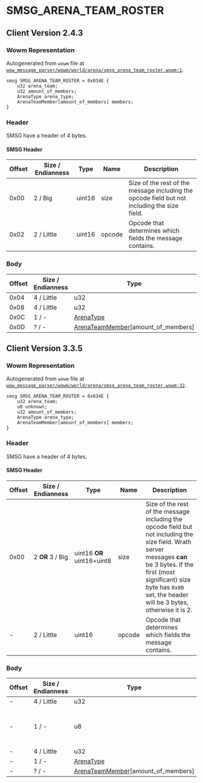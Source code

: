 # SMSG_ARENA_TEAM_ROSTER

## Client Version 2.4.3

### Wowm Representation

Autogenerated from `wowm` file at [`wow_message_parser/wowm/world/arena/smsg_arena_team_roster.wowm:1`](https://github.com/gtker/wow_messages/tree/main/wow_message_parser/wowm/world/arena/smsg_arena_team_roster.wowm#L1).
```rust,ignore
smsg SMSG_ARENA_TEAM_ROSTER = 0x034E {
    u32 arena_team;
    u32 amount_of_members;
    ArenaType arena_type;
    ArenaTeamMember[amount_of_members] members;
}
```
### Header

SMSG have a header of 4 bytes.

#### SMSG Header

| Offset | Size / Endianness | Type   | Name   | Description |
| ------ | ----------------- | ------ | ------ | ----------- |
| 0x00   | 2 / Big           | uint16 | size   | Size of the rest of the message including the opcode field but not including the size field.|
| 0x02   | 2 / Little        | uint16 | opcode | Opcode that determines which fields the message contains.|

### Body

| Offset | Size / Endianness | Type | Name | Description | Comment |
| ------ | ----------------- | ---- | ---- | ----------- | ------- |
| 0x04 | 4 / Little | u32 | arena_team |  |  |
| 0x08 | 4 / Little | u32 | amount_of_members |  |  |
| 0x0C | 1 / - | [ArenaType](arenatype.md) | arena_type |  |  |
| 0x0D | ? / - | [ArenaTeamMember](arenateammember.md)[amount_of_members] | members |  |  |

## Client Version 3.3.5

### Wowm Representation

Autogenerated from `wowm` file at [`wow_message_parser/wowm/world/arena/smsg_arena_team_roster.wowm:32`](https://github.com/gtker/wow_messages/tree/main/wow_message_parser/wowm/world/arena/smsg_arena_team_roster.wowm#L32).
```rust,ignore
smsg SMSG_ARENA_TEAM_ROSTER = 0x034E {
    u32 arena_team;
    u8 unknown;
    u32 amount_of_members;
    ArenaType arena_type;
    ArenaTeamMember[amount_of_members] members;
}
```
### Header

SMSG have a header of 4 bytes.

#### SMSG Header

| Offset | Size / Endianness | Type   | Name   | Description |
| ------ | ----------------- | ------ | ------ | ----------- |
| 0x00   | 2 **OR** 3 / Big           | uint16 **OR** uint16+uint8 | size | Size of the rest of the message including the opcode field but not including the size field. Wrath server messages **can** be 3 bytes. If the first (most significant) size byte has `0x80` set, the header will be 3 bytes, otherwise it is 2.|
| -      | 2 / Little| uint16 | opcode | Opcode that determines which fields the message contains. |

### Body

| Offset | Size / Endianness | Type | Name | Description | Comment |
| ------ | ----------------- | ---- | ---- | ----------- | ------- |
| - | 4 / Little | u32 | arena_team |  |  |
| - | 1 / - | u8 | unknown |  | arcemu: new 3.0.8.<br/>arcemu sets to 0. |
| - | 4 / Little | u32 | amount_of_members |  |  |
| - | 1 / - | [ArenaType](arenatype.md) | arena_type |  |  |
| - | ? / - | [ArenaTeamMember](arenateammember.md)[amount_of_members] | members |  |  |

